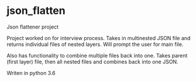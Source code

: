 # json_flatten
Json flattener project 

Project worked on for interview process. Takes in multinested JSON file and returns individual files of nested layers.
Will prompt the user for main file.

Also has functionality to combine multiple files back into one. Takes parent (first layer) file, then all nested files and combines back into one JSON.

Writen in python 3.6
